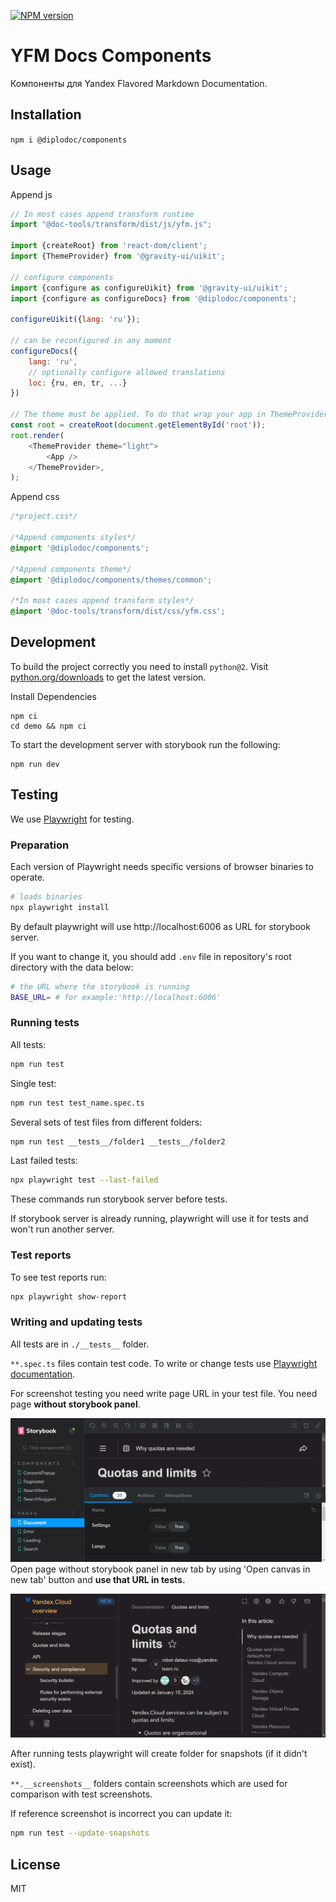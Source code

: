 [![NPM version](https://img.shields.io/npm/v/@diplodoc/components.svg?style=flat)](https://www.npmjs.org/package/@diplodoc/components)

# YFM Docs Components

Компоненты для Yandex Flavored Markdown Documentation.

## Installation

`npm i @diplodoc/components`

## Usage

Append js

```js
// In most cases append transform runtime
import "@doc-tools/transform/dist/js/yfm.js";

import {createRoot} from 'react-dom/client';
import {ThemeProvider} from '@gravity-ui/uikit';

// configure components
import {configure as configureUikit} from '@gravity-ui/uikit';
import {configure as configureDocs} from '@diplodoc/components';

configureUikit({lang: 'ru'});

// can be reconfigured in any moment
configureDocs({
    lang: 'ru',
    // optionally configure allowed translations
    loc: {ru, en, tr, ...}
})

// The theme must be applied. To do that wrap your app in ThemeProvider
const root = createRoot(document.getElementById('root'));
root.render(
    <ThemeProvider theme="light">
        <App />
    </ThemeProvider>,
);
```

Append css

```css
/*project.css*/

/*Append components styles*/
@import '@diplodoc/components';

/*Append components theme*/
@import '@diplodoc/components/themes/common';

/*In most cases append transform styles*/
@import '@doc-tools/transform/dist/css/yfm.css';
```

## Development

To build the project correctly you need to install `python@2`.
Visit [python.org/downloads](https://www.python.org/downloads/release/python-2718/) to get the latest version.

Install Dependencies

```shell
npm ci
cd demo && npm ci
```

To start the development server with storybook run the following:

```shell
npm run dev
```

## Testing

We use [Playwright](https://playwright.dev/docs/intro) for testing.

### Preparation

Each version of Playwright needs specific versions of browser binaries to operate.

```bash
# loads binaries
npx playwright install
```

By default playwright will use http://localhost:6006 as URL for storybook server.

If you want to change it, you should add `.env` file in repository's root directory with the data below:

```bash
# the URL where the storybook is running
BASE_URL= # for example:'http://localhost:6006'
```

### Running tests

All tests:

```bash
npm run test
```

Single test:

```bash
npm run test test_name.spec.ts
```

Several sets of test files from different folders:

```bash
npm run test __tests__/folder1 __tests__/folder2
```

Last failed tests:

```bash
npx playwright test --last-failed
```

These commands run storybook server before tests.

If storybook server is already running, playwright will use it for tests and won't run another server.

### Test reports

To see test reports run:

```bash
npx playwright show-report
```

### Writing and updating tests

All tests are in `./__tests__` folder.

`**.spec.ts` files contain test code.
To write or change tests use [Playwright documentation](https://playwright.dev/docs/intro).

For screenshot testing you need write page URL in your test file. You need page **without storybook panel**.

![Page with storybook panel](.github/assets/page-with-storybook-panel.png)
Open page without storybook panel in new tab by using 'Open canvas in new tab' button and **use that URL in tests.**

![Page without storybook panel](.github/assets/page-without-storybook-panel.png)

After running tests playwright will create folder for snapshots (if it didn't exist).

`**.__screenshots__` folders contain screenshots which are used for comparison with test screenshots.

If reference screenshot is incorrect you can update it:

```bash
npm run test --update-snapshots
```

## License

MIT
